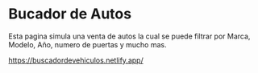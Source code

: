# Bucador de Autos

Esta pagina simula una venta de autos la cual se puede filtrar por Marca, Modelo, Año, numero de puertas y mucho mas.

https://buscadordevehiculos.netlify.app/
